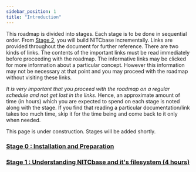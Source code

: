 ```yaml
---
sidebar_position: 1
title: "Introduction"
---
```


This roadmap is divided into stages. Each stage is to be done in sequential order. From [Stage 2](./Stage02.md), you will build NITCbase incrementally. Links are provided throughout the document for further reference. There are two kinds of links. The contents of the important links must be read immediately before proceeding with the roadmap. The informative links may be clicked for more information about a particular concept. However this information may not be necessary at that point and you may proceed with the roadmap without visiting these links.

_It is very important that you proceed with the roadmap on a regular schedule and not get lost in the links_. Hence, an approximate amount of time (in hours) which you are expected to spend on each stage is noted along with the stage. If you find that reading a particular documentation/link takes too much time, skip it for the time being and come back to it only when needed.

This page is under construction. Stages will be added shortly.

### [Stage 0 : Installation and Preparation](../Roadmap/Stage00.md)

### [Stage 1 : Understanding NITCbase and it's filesystem (4 hours)](../Roadmap/Stage01.md)
